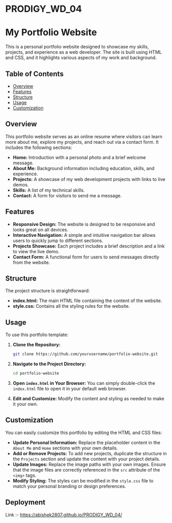 # PRODIGY_WD_04
# My Portfolio Website

This is a personal portfolio website designed to showcase my skills, projects, and experience as a web developer. The site is built using HTML and CSS, and it highlights various aspects of my work and background.

## Table of Contents

- [Overview](#overview)
- [Features](#features)
- [Structure](#structure)
- [Usage](#usage)
- [Customization](#customization)

## Overview

This portfolio website serves as an online resume where visitors can learn more about me, explore my projects, and reach out via a contact form. It includes the following sections:

- **Home:** Introduction with a personal photo and a brief welcome message.
- **About Me:** Background information including education, skills, and experience.
- **Projects:** A showcase of my web development projects with links to live demos.
- **Skills:** A list of my technical skills.
- **Contact:** A form for visitors to send me a message.

## Features

- **Responsive Design:** The website is designed to be responsive and looks great on all devices.
- **Interactive Navigation:** A simple and intuitive navigation bar allows users to quickly jump to different sections.
- **Projects Showcase:** Each project includes a brief description and a link to view the live demo.
- **Contact Form:** A functional form for users to send messages directly from the website.

## Structure

The project structure is straightforward:

- **index.html:** The main HTML file containing the content of the website.
- **style.css:** Contains all the styling rules for the website.

## Usage

To use this portfolio template:

1. **Clone the Repository:**
   ```bash
   git clone https://github.com/yourusername/portfolio-website.git
   ```
   
2. **Navigate to the Project Directory:**
   ```bash
   cd portfolio-website
   ```
   
3. **Open `index.html` in Your Browser:**
   You can simply double-click the `index.html` file to open it in your default web browser.

4. **Edit and Customize:**
   Modify the content and styling as needed to make it your own.

## Customization

You can easily customize this portfolio by editing the HTML and CSS files:

- **Update Personal Information:** Replace the placeholder content in the `About Me` and `Home` sections with your own details.
- **Add or Remove Projects:** To add new projects, duplicate the structure in the `Projects` section and update the content with your project details.
- **Update Images:** Replace the image paths with your own images. Ensure that the image files are correctly referenced in the `src` attribute of the `<img>` tags.
- **Modify Styling:** The styles can be modified in the `style.css` file to match your personal branding or design preferences.

## Deployment
Link :-  https://abishek2807.github.io/PRODIGY_WD_04/
